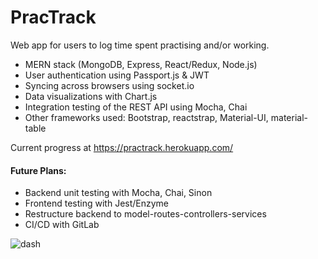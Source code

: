 # PracTrack
Web app for users to log time spent practising and/or working.  
  
- MERN stack (MongoDB, Express, React/Redux, Node.js)
- User authentication using Passport.js & JWT
- Syncing across browsers using socket.io
- Data visualizations with Chart.js
- Integration testing of the REST API using Mocha, Chai
- Other frameworks used: Bootstrap, reactstrap, Material-UI, material-table
  
Current progress at https://practrack.herokuapp.com/  

#### Future Plans:  
- Backend unit testing with Mocha, Chai, Sinon
- Frontend testing with Jest/Enzyme
- Restructure backend to model-routes-controllers-services
- CI/CD with GitLab
  
  
![dash](https://user-images.githubusercontent.com/55267729/78459200-353da780-766c-11ea-973c-7ac6eafa45b3.png)